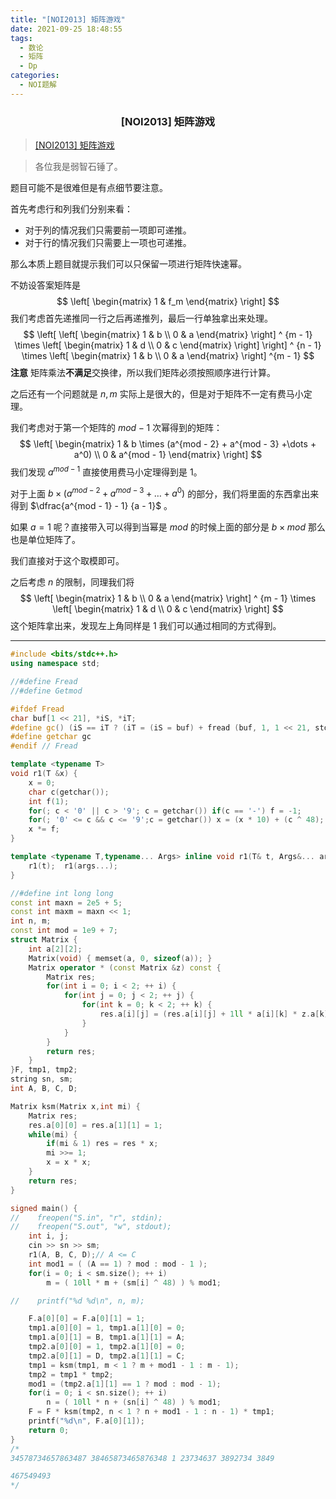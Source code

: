 ```yaml
---
title: "[NOI2013] 矩阵游戏"
date: 2021-09-25 18:48:55
tags: 
  - 数论
  - 矩阵
  - Dp
categories: 
  - NOI题解
---
```


<h3><center>[NOI2013] 矩阵游戏</center></h3>

> [[NOI2013] 矩阵游戏](https://uoj.ac/problem/124)

> 各位我是弱智石锤了。

题目可能不是很难但是有点细节要注意。

首先考虑行和列我们分别来看：

- 对于列的情况我们只需要前一项即可递推。
- 对于行的情况我们只需要上一项也可递推。

那么本质上题目就提示我们可以只保留一项进行矩阵快速幂。

不妨设答案矩阵是
$$
\left[
\begin{matrix}
1 & f_m
\end{matrix}
\right]
$$
我们考虑首先递推同一行之后再递推列，最后一行单独拿出来处理。
$$
\left[
\left[
\begin{matrix}
1 & b \\
0 & a
\end{matrix}
\right] ^ {m - 1} \times 
\left[
\begin{matrix}
1 & d \\
0 & c
\end{matrix}
\right]
\right] ^ {n - 1} \times 
\left[
\begin{matrix}
1 & b \\
0 & a
\end{matrix}
\right] ^{m - 1}
$$
**注意** 矩阵乘法**不满足**交换律，所以我们矩阵必须按照顺序进行计算。

之后还有一个问题就是 $n, m$ 实际上是很大的，但是对于矩阵不一定有费马小定理。

我们考虑对于第一个矩阵的 $mod - 1$ 次幂得到的矩阵：
$$
\left[
\begin{matrix}
1 & b \times (a^{mod - 2} + a^{mod - 3} +\dots + a^0) \\
0 & a^{mod - 1}
\end{matrix}
\right]
$$
我们发现 $a^{mod - 1}$ 直接使用费马小定理得到是 $1$。

对于上面 $b \times (a^{mod - 2} + a^{mod - 3} +\dots + a^0)$ 的部分，我们将里面的东西拿出来得到 $\dfrac{a^{mod - 1} - 1} {a - 1}$ 。

如果 $a = 1$ 呢？直接带入可以得到当幂是 $mod$ 的时候上面的部分是 $b \times mod$ 那么也是单位矩阵了。

我们直接对于这个取模即可。

之后考虑 $n$ 的限制，同理我们将
$$
\left[
\begin{matrix}
1 & b \\
0 & a
\end{matrix}
\right] ^ {m - 1} \times 
\left[
\begin{matrix}
1 & d \\
0 & c
\end{matrix}
\right]
$$
这个矩阵拿出来，发现左上角同样是 $1$ 我们可以通过相同的方式得到。

------

```cpp
#include <bits/stdc++.h>
using namespace std;

//#define Fread
//#define Getmod

#ifdef Fread
char buf[1 << 21], *iS, *iT;
#define gc() (iS == iT ? (iT = (iS = buf) + fread (buf, 1, 1 << 21, stdin), (iS == iT ? EOF : *iS ++)) : *iS ++)
#define getchar gc
#endif // Fread

template <typename T>
void r1(T &x) {
	x = 0;
	char c(getchar());
	int f(1);
	for(; c < '0' || c > '9'; c = getchar()) if(c == '-') f = -1;
	for(; '0' <= c && c <= '9';c = getchar()) x = (x * 10) + (c ^ 48);
	x *= f;
}

template <typename T,typename... Args> inline void r1(T& t, Args&... args) {
    r1(t);  r1(args...);
}

//#define int long long
const int maxn = 2e5 + 5;
const int maxm = maxn << 1;
int n, m;
const int mod = 1e9 + 7;
struct Matrix {
    int a[2][2];
    Matrix(void) { memset(a, 0, sizeof(a)); }
    Matrix operator * (const Matrix &z) const {
        Matrix res;
        for(int i = 0; i < 2; ++ i) {
            for(int j = 0; j < 2; ++ j) {
                for(int k = 0; k < 2; ++ k) {
                    res.a[i][j] = (res.a[i][j] + 1ll * a[i][k] * z.a[k][j] % mod) % mod;
                }
            }
        }
        return res;
    }
}F, tmp1, tmp2;
string sn, sm;
int A, B, C, D;

Matrix ksm(Matrix x,int mi) {
    Matrix res;
    res.a[0][0] = res.a[1][1] = 1;
    while(mi) {
        if(mi & 1) res = res * x;
        mi >>= 1;
        x = x * x;
    }
    return res;
}

signed main() {
//    freopen("S.in", "r", stdin);
//    freopen("S.out", "w", stdout);
    int i, j;
    cin >> sn >> sm;
    r1(A, B, C, D);// A <= C
    int mod1 = ( (A == 1) ? mod : mod - 1 );
    for(i = 0; i < sm.size(); ++ i)
        m = ( 10ll * m + (sm[i] ^ 48) ) % mod1;

//    printf("%d %d\n", n, m);

    F.a[0][0] = F.a[0][1] = 1;
    tmp1.a[0][0] = 1, tmp1.a[1][0] = 0;
    tmp1.a[0][1] = B, tmp1.a[1][1] = A;
    tmp2.a[0][0] = 1, tmp2.a[1][0] = 0;
    tmp2.a[0][1] = D, tmp2.a[1][1] = C;
    tmp1 = ksm(tmp1, m < 1 ? m + mod1 - 1 : m - 1);
    tmp2 = tmp1 * tmp2;
    mod1 = (tmp2.a[1][1] == 1 ? mod : mod - 1);
    for(i = 0; i < sn.size(); ++ i)
        n = ( 10ll * n + (sn[i] ^ 48) ) % mod1;
    F = F * ksm(tmp2, n < 1 ? n + mod1 - 1 : n - 1) * tmp1;
    printf("%d\n", F.a[0][1]);
	return 0;
}
/*
34578734657863487 38465873465876348 1 23734637 3892734 3849

467549493
*/
```




